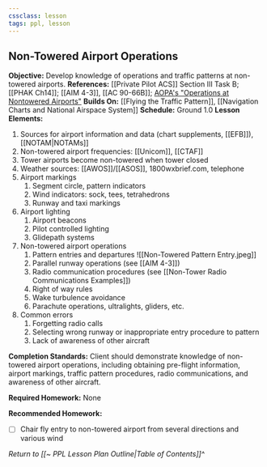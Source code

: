 ```yaml
---
cssclass: lesson
tags: ppl, lesson
---
```

## Non-Towered Airport Operations

**Objective:** Develop knowledge of operations and traffic patterns at non-towered airports.
**References:** [[Private Pilot ACS]] Section III Task B; [[PHAK Ch14]]; [[AIM 4-3]], [[AC 90-66B]]; [AOPA's "Operations at Nontowered Airports"](https://www.aopa.org/-/media/files/aopa/home/pilot-resources/asi/safety-advisors/sa08.pdf)
**Builds On:** [[Flying the Traffic Pattern]], [[Navigation Charts and National Airspace System]]
**Schedule:** Ground 1.0
**Lesson Elements:**
1. Sources for airport information and data (chart supplements, [[EFB]]), [[NOTAM|NOTAMs]]
2. Non-towered airport frequencies: [[Unicom]], [[CTAF]]
3. Tower airports become non-towered when tower closed
4. Weather sources: [[AWOS]]/[[ASOS]], 1800wxbrief.com, telephone
5. Airport markings
	1. Segment circle, pattern indicators
	2. Wind indicators: sock, tees, tetrahedrons
	3. Runway and taxi markings
6. Airport lighting
	1. Airport beacons
	2. Pilot controlled lighting
	3. Glidepath systems
7. Non-towered airport operations
	1. Pattern entries and departures ![[Non-Towered Pattern Entry.jpeg]]
	3. Parallel runway operations (see [[AIM 4-3]])
	4. Radio communication procedures (see [[Non-Tower Radio Communications Examples]])
	5. Right of way rules
	6. Wake turbulence avoidance
	7. Parachute operations, ultralights, gliders, etc.
8. Common errors
	1. Forgetting radio calls
	2. Selecting wrong runway or inappropriate entry procedure to pattern
	3. Lack of awareness of other aircraft


**Completion Standards:** Client should demonstrate knowledge of non-towered airport operations, including obtaining pre-flight information, airport markings, traffic pattern procedures, radio communications, and awareness of other aircraft.

**Required Homework:** None

**Recommended Homework:** 
- [ ] Chair fly entry to non-towered airport from several directions and various wind

*Return to [[~ PPL Lesson Plan Outline|Table of Contents]]^*